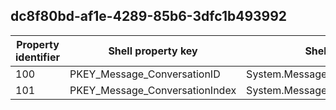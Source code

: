 ## dc8f80bd-af1e-4289-85b6-3dfc1b493992

Property identifier | Shell property key | Shell name | Alias
--- | --- | --- | ---
100 | PKEY_Message_ConversationID | System.Message.ConversationID | 
101 | PKEY_Message_ConversationIndex | System.Message.ConversationIndex | 

